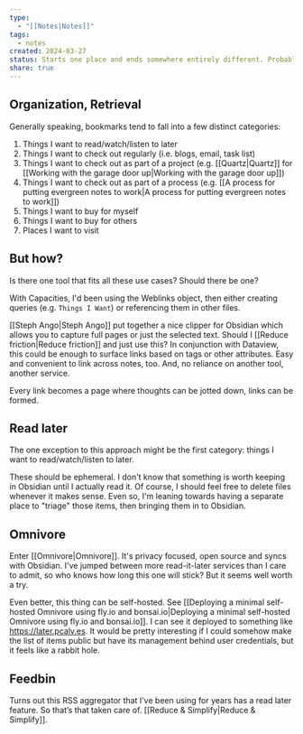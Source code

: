 ```yaml
---
type:
  - "[[Notes|Notes]]"
tags:
  - notes
created: 2024-03-27
status: Starts one place and ends somewhere entirely different. Probably only applies to my particular set of tools and requirements.
share: true
---
```


## Organization, Retrieval

Generally speaking, bookmarks tend to fall into a few distinct categories:
1. Things I want to read/watch/listen to later
2. Things I want to check out regularly (i.e. blogs, email, task list)
3. Things I want to check out as part of a project (e.g. [[Quartz|Quartz]] for [[Working with the garage door up|Working with the garage door up]])
4. Things I want to check out as part of a process (e.g. [[A process for putting evergreen notes to work|A process for putting evergreen notes to work]])
5. Things I want to buy for myself
6. Things I want to buy for others
7. Places I want to visit

## But how?

Is there one tool that fits all these use cases? Should there be one?

With Capacities, I'd been using the Weblinks object, then either creating queries (e.g. `Things I Want`) or referencing them in other files.

[[Steph Ango|Steph Ango]] put together a nice clipper for Obsidian which allows you to capture full pages or just the selected text. Should I [[Reduce friction|Reduce friction]] and just use this? In conjunction with Dataview, this could be enough to surface links based on tags or other attributes. Easy and convenient to link across notes, too. And, no reliance on another tool, another service.

Every link becomes a page where thoughts can be jotted down, links can be formed.

## Read later

The one exception to this approach might be the first category: things I want to read/watch/listen to later. 

These should be ephemeral. I don't know that something is worth keeping in Obsidian until I actually read it. Of course, I should feel free to delete files whenever it makes sense. Even so, I'm leaning towards having a separate place to "triage" those items, then bringing them in to Obsidian.

## Omnivore

Enter [[Omnivore|Omnivore]]. It's privacy focused, open source and syncs with Obsidian. I've jumped between more read-it-later services than I care to admit, so who knows how long this one will stick? But it seems well worth a try.

Even better, this thing can be self-hosted. See [[Deploying a minimal self-hosted Omnivore using fly.io and bonsai.io|Deploying a minimal self-hosted Omnivore using fly.io and bonsai.io]]. I can see it deployed to something like https://later.pcalv.es. It would be pretty interesting if I could somehow make the list of items public but have its management behind user credentials, but it feels like a rabbit hole.

## Feedbin

Turns out this RSS aggregator that I’ve been using for years has a read later feature. So that’s that taken care of. [[Reduce & Simplify|Reduce & Simplify]].